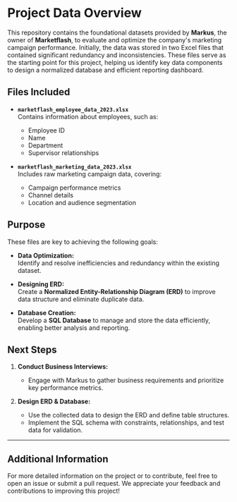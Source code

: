 # Project Data Overview

This repository contains the foundational datasets provided by **Markus**, the owner of **Marketflash**, to evaluate and optimize the company's marketing campaign performance. Initially, the data was stored in two Excel files that contained significant redundancy and inconsistencies. These files serve as the starting point for this project, helping us identify key data components to design a normalized database and efficient reporting dashboard.

## Files Included

- **`marketflash_employee_data_2023.xlsx`**  
  Contains information about employees, such as:  
  - Employee ID  
  - Name  
  - Department  
  - Supervisor relationships

- **`marketflash_marketing_data_2023.xlsx`**  
  Includes raw marketing campaign data, covering:  
  - Campaign performance metrics  
  - Channel details  
  - Location and audience segmentation

## Purpose

These files are key to achieving the following goals:

- **Data Optimization:**  
  Identify and resolve inefficiencies and redundancy within the existing dataset.

- **Designing ERD:**  
  Create a **Normalized Entity-Relationship Diagram (ERD)** to improve data structure and eliminate duplicate data.

- **Database Creation:**  
  Develop a **SQL Database** to manage and store the data efficiently, enabling better analysis and reporting.

## Next Steps

1. **Conduct Business Interviews:**  
   - Engage with Markus to gather business requirements and prioritize key performance metrics.
   
2. **Design ERD & Database:**  
   - Use the collected data to design the ERD and define table structures.  
   - Implement the SQL schema with constraints, relationships, and test data for validation.

---

## Additional Information

For more detailed information on the project or to contribute, feel free to open an issue or submit a pull request. We appreciate your feedback and contributions to improving this project!



